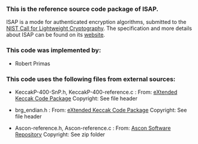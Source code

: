 ### This is the reference source code package of ISAP.
ISAP is a mode for authenticated encryption algorithms, submitted to the [NIST Call for Lightweight Cryptography](https://csrc.nist.gov/Projects/Lightweight-Cryptography). The specification and more details about ISAP can be found on its [website](https://isap.iaik.tugraz.at).

### This code was implemented by:

* Robert Primas

### This code uses the following files from external sources:

* KeccakP-400-SnP.h, KeccakP-400-reference.c :
From: [eXtended Keccak Code Package](https://github.com/XKCP/XKCP/tree/master/lib/low/KeccakP-400/Reference)
Copyright: See file header

* brg_endian.h :
From: [eXtended Keccak Code Package](https://github.com/XKCP/XKCP/tree/master/lib/common)
Copyright: See file header

* Ascon-reference.h, Ascon-reference.c :
From: [Ascon Software Repository](https://github.com/ascon/crypto_aead/archive/master.zip)
Copyright: See zip folder

